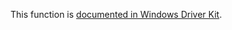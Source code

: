 This function is [documented in Windows Driver Kit](https://learn.microsoft.com/en-us/windows-hardware/drivers/ddi/wdm/nf-wdm-rtlulongbyteswap).
